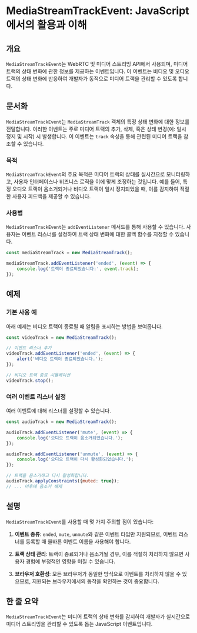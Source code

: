 <!--
Meta Description: # MediaStreamTrackEvent: JavaScript에서의 활용과 이해 ## 개요 `MediaStreamTrackEvent`는 WebRTC 및 미디어 스트리밍 API에서 사용되며, 미디어 트랙의 상태 변화에 관한 정보를 제공하는 이벤트입니다. 이 이벤트는 비...
Meta Keywords: 미디어, 트랙이, mediastreamtrackevent, 있습니다, 이벤트
-->

# MediaStreamTrackEvent: JavaScript에서의 활용과 이해

## 개요
`MediaStreamTrackEvent`는 WebRTC 및 미디어 스트리밍 API에서 사용되며, 미디어 트랙의 상태 변화에 관한 정보를 제공하는 이벤트입니다. 이 이벤트는 비디오 및 오디오 트랙의 상태 변화에 반응하여 개발자가 동적으로 미디어 트랙을 관리할 수 있도록 합니다.

## 문서화
`MediaStreamTrackEvent`는 `MediaStreamTrack` 객체의 특정 상태 변화에 대한 정보를 전달합니다. 이러한 이벤트는 주로 미디어 트랙의 추가, 삭제, 혹은 상태 변경(예: 일시 정지 및 시작) 시 발생합니다. 이 이벤트는 `track` 속성을 통해 관련된 미디어 트랙을 참조할 수 있습니다.

### 목적
`MediaStreamTrackEvent`의 주요 목적은 미디어 트랙의 상태를 실시간으로 모니터링하고, 사용자 인터페이스나 비즈니스 로직을 이에 맞게 조정하는 것입니다. 예를 들어, 특정 오디오 트랙이 음소거되거나 비디오 트랙이 일시 정지되었을 때, 이를 감지하여 적절한 사용자 피드백을 제공할 수 있습니다.

### 사용법
`MediaStreamTrackEvent`는 `addEventListener` 메서드를 통해 사용할 수 있습니다. 사용자는 이벤트 리스너를 설정하여 트랙 상태 변화에 대한 콜백 함수를 지정할 수 있습니다.

```javascript
const mediaStreamTrack = new MediaStreamTrack();

mediaStreamTrack.addEventListener('ended', (event) => {
    console.log('트랙이 종료되었습니다:', event.track);
});
```

## 예제
### 기본 사용 예
아래 예제는 비디오 트랙이 종료될 때 알림을 표시하는 방법을 보여줍니다.

```javascript
const videoTrack = new MediaStreamTrack();

// 이벤트 리스너 추가
videoTrack.addEventListener('ended', (event) => {
    alert('비디오 트랙이 종료되었습니다.');
});

// 비디오 트랙 종료 시뮬레이션
videoTrack.stop();
```

### 여러 이벤트 리스너 설정
여러 이벤트에 대해 리스너를 설정할 수 있습니다.

```javascript
const audioTrack = new MediaStreamTrack();

audioTrack.addEventListener('mute', (event) => {
    console.log('오디오 트랙이 음소거되었습니다.');
});

audioTrack.addEventListener('unmute', (event) => {
    console.log('오디오 트랙이 다시 활성화되었습니다.');
});

// 트랙을 음소거하고 다시 활성화합니다.
audioTrack.applyConstraints({muted: true});
// ... 이후에 음소거 해제
```

## 설명
`MediaStreamTrackEvent`를 사용할 때 몇 가지 주의할 점이 있습니다:

1. **이벤트 종류**: `ended`, `mute`, `unmute`와 같은 이벤트 타입만 지원되므로, 이벤트 리스너를 등록할 때 올바른 이벤트 이름을 사용해야 합니다.
   
2. **트랙 상태 관리**: 트랙이 종료되거나 음소거될 경우, 이를 적절히 처리하지 않으면 사용자 경험에 부정적인 영향을 미칠 수 있습니다.

3. **브라우저 호환성**: 모든 브라우저가 동일한 방식으로 이벤트를 처리하지 않을 수 있으므로, 지원되는 브라우저에서의 동작을 확인하는 것이 중요합니다.

## 한 줄 요약
`MediaStreamTrackEvent`는 미디어 트랙의 상태 변화를 감지하여 개발자가 실시간으로 미디어 스트리밍을 관리할 수 있도록 돕는 JavaScript 이벤트입니다.